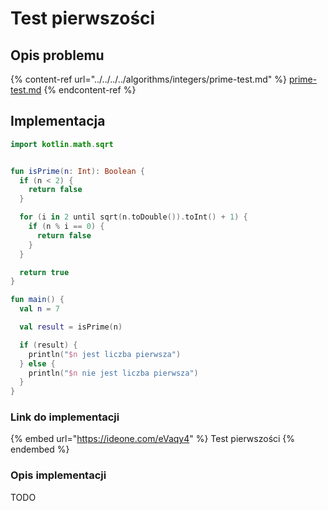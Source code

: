 # Test pierwszości

## Opis problemu

{% content-ref url="../../../../algorithms/integers/prime-test.md" %}
[prime-test.md](../../../../algorithms/integers/prime-test.md)
{% endcontent-ref %}

## Implementacja

```kotlin
import kotlin.math.sqrt


fun isPrime(n: Int): Boolean {
  if (n < 2) {
    return false
  }

  for (i in 2 until sqrt(n.toDouble()).toInt() + 1) {
    if (n % i == 0) {
      return false
    }
  }

  return true
}

fun main() {
  val n = 7

  val result = isPrime(n)

  if (result) {
    println("$n jest liczba pierwsza")
  } else {
    println("$n nie jest liczba pierwsza")
  }
}
```

### Link do implementacji

{% embed url="https://ideone.com/eVaqy4" %}
Test pierwszości
{% endembed %}

### Opis implementacji

TODO
